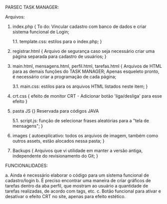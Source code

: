 PARSEC
TASK MANAGER:


Arquivos:
1. index.php {
    To do: Vincular cadastro com banco de dados e criar sistema funcional de Login;

    1.1. template.css: estilos para o index.php;
}

2. registrar.html {
    Arquivo de segurança caso seja necessário criar uma página separada para cadastro de usuários;
}

3. main.html, mensagens.html, perfil.html, tarefas.html { 
    Arquivos de HTML para as demais funções do TASK MANAGER;
    Apenas esqueleto pronto, é necessário criar a programação de cada página;

    3.1. main.css: estilos para os arquivos HTML listados neste item;
}

4. crt.css {
    efeito de monitor CRT - Adicionar botão 'liga/desliga' para esse efeito
}

5. pasta JS {}
    Reservada para códigos JAVA

    5.1. script.js: função de selecionar frases aleatórias para a "tela de mensagens";
}

6. images {
    autoexplicativo: todos os arquivos de imagem, também como outros assets, estão alocados nessa pasta;
}

7. Backups {
    Arquivos que vi utilidade em manter a versão antiga, independente do revisionamento do Git;
}

FUNCIONALIDADES:

a. Ainda é necessário elaborar o código para um sistema funcional de cadastro/login
b. É preciso encontrar uma maneira de criar gráficos de tarefas dentro da aba perfil, que mostram ao
    usuário a quantidade de tarefas realizadas, de acordo com tags, etc.
c. Botão funcional para ativar e desativar o efeito CRT no site, apenas para efeito estético.
